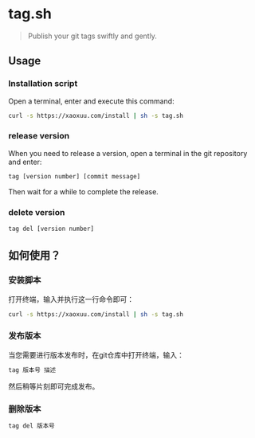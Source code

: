 # tag.sh

> Publish your git tags swiftly and gently.

## Usage

### Installation script

Open a terminal, enter and execute this command:

```sh
curl -s https://xaoxuu.com/install | sh -s tag.sh
```

### release version

When you need to release a version, open a terminal in the git repository and enter:

```sh
tag [version number] [commit message]
```

Then wait for a while to complete the release.

### delete version

```sh
tag del [version number]
```

## 如何使用？

### 安装脚本

打开终端，输入并执行这一行命令即可：

```sh
curl -s https://xaoxuu.com/install | sh -s tag.sh
```

### 发布版本

当您需要进行版本发布时，在git仓库中打开终端，输入：

```sh
tag 版本号 描述
```

然后稍等片刻即可完成发布。


### 删除版本

```sh
tag del 版本号
```
